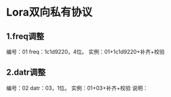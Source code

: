 # Lora双向私有协议

## 1.freq调整
编号：01
freq：1c1d9220，4位。
实例：01+1c1d9220+补齐+校验

## 2.datr调整
编号：02
datr：03，1位。
实例：01+03+补齐+校验
说明：
